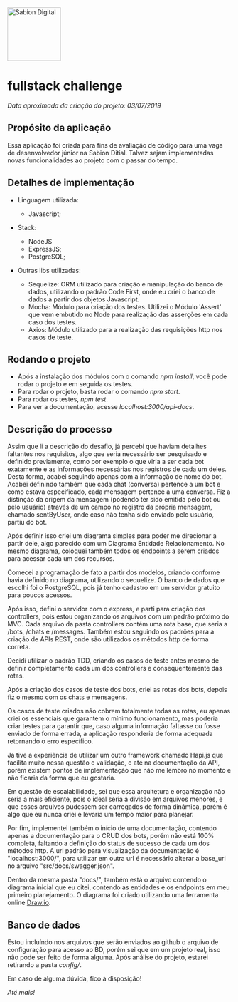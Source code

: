 <a href="http://sabion.com.br">
    <img src="https://avatars2.githubusercontent.com/u/26559852?s=200&v=4" alt="Sabion Digital" width="120"/>
</a>

# fullstack challenge

*Data aproximada da criação do projeto: 03/07/2019*

## Propósito da aplicação

Essa aplicação foi criada para fins de avaliação de código para uma vaga de desenvolvedor júnior na Sabion Ditial. Talvez sejam implementadas novas funcionalidades ao projeto com o passar do tempo.

## Detalhes de implementação

- Linguagem utilizada: 
  - Javascript;

- Stack:
  - NodeJS
  - ExpressJS;
  - PostgreSQL;

- Outras libs utilizadas: 
  - Sequelize: ORM utilizado para criação e manipulação do banco de dados, utilizando o padrão Code First, onde eu criei o banco de dados a partir dos objetos Javascript.
  - Mocha: Módulo para criação dos testes. Utilizei o Módulo 'Assert' que vem embutido no Node para realização das asserções em cada caso dos testes.
  - Axios: Módulo utilizado para a realização das requisições http nos casos de teste.

## Rodando o projeto

- Após a instalação dos módulos com o comando _npm install_, você pode rodar o projeto e em seguida os testes.
- Para rodar o projeto, basta rodar o comando _npm start_.
- Para rodar os testes, _npm test_.
- Para ver a documentação, acesse _localhost:3000/api-docs_.

## Descrição do processo

Assim que li a descrição do desafio, já percebi que haviam detalhes faltantes nos requisitos, algo que seria necessário ser pesquisado e definido previamente, como por exemplo o que viria a ser cada bot exatamente e as informações necessárias nos registros de cada um deles. Desta forma, acabei seguindo apenas com a informação de nome do bot. Acabei definindo também que cada chat (conversa) pertence a um bot e como estava especificado, cada mensagem pertence a uma conversa. Fiz a distinção da origem da mensagem (podendo ter sido emitida pelo bot ou pelo usuário) através de um campo no registro da própria mensagem, chamado sentByUser, onde caso não tenha sido enviado pelo usuário, partiu do bot.

Após definir isso criei um diagrama simples para poder me direcionar a partir dele, algo parecido com um Diagrama Entidade Relacionamento. No mesmo diagrama, coloquei também todos os endpoints a serem criados para acessar cada um dos recursos.

Comecei a programação de fato a partir dos modelos, criando conforme havia definido no diagrama, utilizando o sequelize. O banco de dados que escolhi foi o PostgreSQL, pois já tenho cadastro em um servidor gratuito para poucos acessos.

Após isso, defini o servidor com o express, e parti para criação dos controllers, pois estou organizando os arquivos com um padrão próximo do MVC. Cada arquivo da pasta controllers contém uma rota base, que seria a /bots, /chats e /messages. Também estou seguindo os padrões para a criação de APIs REST, onde são utilizados os métodos http de forma correta.

Decidi utilizar o padrão TDD, criando os casos de teste antes mesmo de definir completamente cada um dos controllers e consequentemente das rotas.

Após a criação dos casos de teste dos bots, criei as rotas dos bots, depois fiz o mesmo com os chats e mensagens.

Os casos de teste criados não cobrem totalmente todas as rotas, eu apenas criei os essenciais que garantem o mínimo funcionamento, mas poderia criar testes para garantir que, caso alguma informação faltasse ou fosse enviado de forma errada, a aplicação responderia de forma adequada retornando o erro específico.

Já tive a experiência de utilizar um outro framework chamado Hapi.js que facilita muito nessa questão e validação, e até na documentação da API, porém existem pontos de implementação que não me lembro no momento e não ficaria da forma que eu gostaria.

Em questão de escalabilidade, sei que essa arquitetura e organização não seria a mais eficiente, pois o ideal seria a divisão em arquivos menores, e que esses arquivos pudessem ser carregados de forma dinâmica, porém é algo que eu nunca criei e levaria um tempo maior para planejar.

Por fim, implementei também o início de uma documentação, contendo apenas a documentação para o CRUD dos bots, porém não está 100% completa, faltando a definição do status de sucesso de cada um dos métodos http. A url padrão para visualização da documentação é "localhost:3000/", para utilizar em outra url é necessário alterar a base_url no arquivo "src/docs/swagger.json".

Dentro da mesma pasta "docs/", também está o arquivo contendo o diagrama inicial que eu citei, contendo as entidades e os endpoints em meu primeiro planejamento. O diagrama foi criado utilizando uma ferramenta online [Draw.io](https://www.draw.io).

## Banco de dados

Estou incluíndo nos arquivos que serão enviados ao github o arquivo de configuração para acesso ao BD, porém sei que em um projeto real, isso não pode ser feito de forma alguma. Após análise do projeto, estarei retirando a pasta _config/_.

Em caso de alguma dúvida, fico à disposição! 

_Até mais!_

